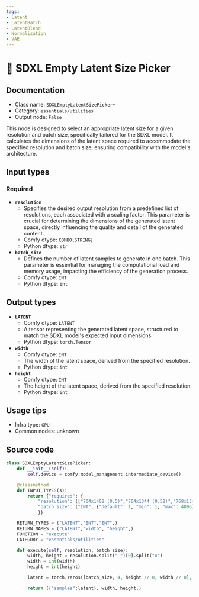 ```yaml
---
tags:
- Latent
- LatentBatch
- LatentBlend
- Normalization
- VAE
---
```


# 🔧 SDXL Empty Latent Size Picker
## Documentation
- Class name: `SDXLEmptyLatentSizePicker+`
- Category: `essentials/utilities`
- Output node: `False`

This node is designed to select an appropriate latent size for a given resolution and batch size, specifically tailored for the SDXL model. It calculates the dimensions of the latent space required to accommodate the specified resolution and batch size, ensuring compatibility with the model's architecture.
## Input types
### Required
- **`resolution`**
    - Specifies the desired output resolution from a predefined list of resolutions, each associated with a scaling factor. This parameter is crucial for determining the dimensions of the generated latent space, directly influencing the quality and detail of the generated content.
    - Comfy dtype: `COMBO[STRING]`
    - Python dtype: `str`
- **`batch_size`**
    - Defines the number of latent samples to generate in one batch. This parameter is essential for managing the computational load and memory usage, impacting the efficiency of the generation process.
    - Comfy dtype: `INT`
    - Python dtype: `int`
## Output types
- **`LATENT`**
    - Comfy dtype: `LATENT`
    - A tensor representing the generated latent space, structured to match the SDXL model's expected input dimensions.
    - Python dtype: `torch.Tensor`
- **`width`**
    - Comfy dtype: `INT`
    - The width of the latent space, derived from the specified resolution.
    - Python dtype: `int`
- **`height`**
    - Comfy dtype: `INT`
    - The height of the latent space, derived from the specified resolution.
    - Python dtype: `int`
## Usage tips
- Infra type: `GPU`
- Common nodes: unknown


## Source code
```python
class SDXLEmptyLatentSizePicker:
    def __init__(self):
        self.device = comfy.model_management.intermediate_device()

    @classmethod
    def INPUT_TYPES(s):
        return {"required": {
            "resolution": (["704x1408 (0.5)","704x1344 (0.52)","768x1344 (0.57)","768x1280 (0.6)","832x1216 (0.68)","832x1152 (0.72)","896x1152 (0.78)","896x1088 (0.82)","960x1088 (0.88)","960x1024 (0.94)","1024x1024 (1.0)","1024x960 (1.07)","1088x960 (1.13)","1088x896 (1.21)","1152x896 (1.29)","1152x832 (1.38)","1216x832 (1.46)","1280x768 (1.67)","1344x768 (1.75)","1344x704 (1.91)","1408x704 (2.0)","1472x704 (2.09)","1536x640 (2.4)","1600x640 (2.5)","1664x576 (2.89)","1728x576 (3.0)",], {"default": "1024x1024 (1.0)"}),
            "batch_size": ("INT", {"default": 1, "min": 1, "max": 4096}),
            }}

    RETURN_TYPES = ("LATENT","INT","INT",)
    RETURN_NAMES = ("LATENT","width", "height",)
    FUNCTION = "execute"
    CATEGORY = "essentials/utilities"

    def execute(self, resolution, batch_size):
        width, height = resolution.split(" ")[0].split("x")
        width = int(width)
        height = int(height)

        latent = torch.zeros([batch_size, 4, height // 8, width // 8], device=self.device)

        return ({"samples":latent}, width, height,)

```
